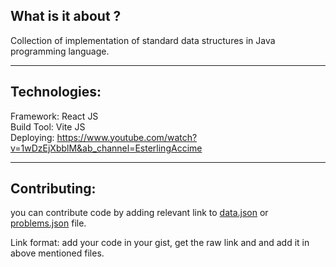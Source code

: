 ## What is it about ?
Collection of implementation of standard data structures in Java programming language.
___
## Technologies:

Framework: React JS\
Build Tool: Vite JS\
Deploying: 
https://www.youtube.com/watch?v=1wDzEjXbblM&ab_channel=EsterlingAccime

___

## Contributing:
you can contribute code by adding relevant link to [data.json](./data.json) or [problems.json](problems.json) file.

Link format: add your code in your gist, get the raw link and and add it in above mentioned files.